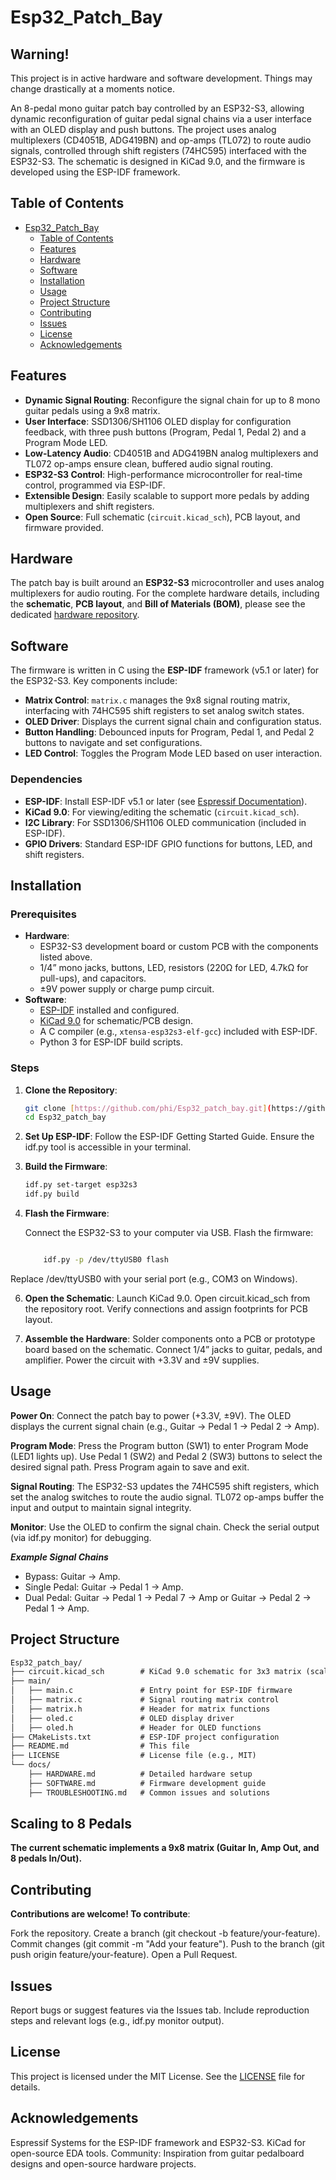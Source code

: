 # Esp32_Patch_Bay

## Warning! 

This project is in active hardware and software development. Things may change drastically at a moments notice.

An 8-pedal mono guitar patch bay controlled by an ESP32-S3, allowing dynamic reconfiguration of guitar pedal signal chains via a user interface with an OLED display and push buttons. The project uses analog multiplexers (CD4051B, ADG419BN) and op-amps (TL072) to route audio signals, controlled through shift registers (74HC595) interfaced with the ESP32-S3. The schematic is designed in KiCad 9.0, and the firmware is developed using the ESP-IDF framework.

## Table of Contents
- [Esp32\_Patch\_Bay](#esp32_patch_bay)
  - [Table of Contents](#table-of-contents)
  - [Features](#features)
  - [Hardware](#hardware)
  - [Software](#software)
  - [Installation](#installation)
  - [Usage](#usage)
  - [Project Structure](#project-structure)
  - [Contributing](#contributing)
  - [Issues](#issues)
  - [License](#license)
  - [Acknowledgements](#acknowledgements)


## Features
- **Dynamic Signal Routing**: Reconfigure the signal chain for up to 8 mono guitar pedals using a 9x8 matrix.
- **User Interface**: SSD1306/SH1106 OLED display for configuration feedback, with three push buttons (Program, Pedal 1, Pedal 2) and a Program Mode LED.
- **Low-Latency Audio**: CD4051B and ADG419BN analog multiplexers and TL072 op-amps ensure clean, buffered audio signal routing.
- **ESP32-S3 Control**: High-performance microcontroller for real-time control, programmed via ESP-IDF.
- **Extensible Design**: Easily scalable to support more pedals by adding multiplexers and shift registers.
- **Open Source**: Full schematic (`circuit.kicad_sch`), PCB layout, and firmware provided.

## Hardware
The patch bay is built around an **ESP32-S3** microcontroller and uses analog multiplexers for audio routing. For the complete hardware details, including the **schematic**, **PCB layout**, and **Bill of Materials (BOM)**, please see the dedicated [hardware repository](https://github.com/your-username/esp32_patch_bay_hardware).

## Software
The firmware is written in C using the **ESP-IDF** framework (v5.1 or later) for the ESP32-S3. Key components include:
- **Matrix Control**: `matrix.c` manages the 9x8 signal routing matrix, interfacing with 74HC595 shift registers to set analog switch states.
- **OLED Driver**: Displays the current signal chain and configuration status.
- **Button Handling**: Debounced inputs for Program, Pedal 1, and Pedal 2 buttons to navigate and set configurations.
- **LED Control**: Toggles the Program Mode LED based on user interaction.

### Dependencies
- **ESP-IDF**: Install ESP-IDF v5.1 or later (see [Espressif Documentation](https://docs.espressif.com/projects/esp-idf/en/latest/esp32s3/)).
- **KiCad 9.0**: For viewing/editing the schematic (`circuit.kicad_sch`).
- **I2C Library**: For SSD1306/SH1106 OLED communication (included in ESP-IDF).
- **GPIO Drivers**: Standard ESP-IDF GPIO functions for buttons, LED, and shift registers.

## Installation
### Prerequisites
- **Hardware**:
  - ESP32-S3 development board or custom PCB with the components listed above.
  - 1/4” mono jacks, buttons, LED, resistors (220Ω for LED, 4.7kΩ for pull-ups), and capacitors.
  - ±9V power supply or charge pump circuit.
- **Software**:
  - [ESP-IDF](https://docs.espressif.com/projects/esp-idf/en/latest/esp32s3/get-started/index.html) installed and configured.
  - [KiCad 9.0](https://www.kicad.org/download/) for schematic/PCB design.
  - A C compiler (e.g., `xtensa-esp32s3-elf-gcc`) included with ESP-IDF.
  - Python 3 for ESP-IDF build scripts.

### Steps
1. **Clone the Repository**:
   ```bash
   git clone [https://github.com/phi/Esp32_patch_bay.git](https://github.com/phi/Esp32_patch_bay.git)
   cd Esp32_patch_bay
   
2. **Set Up ESP-IDF**:
        Follow the ESP-IDF Getting Started Guide.
        Ensure the idf.py tool is accessible in your terminal.

3. **Build the Firmware**:
    ```bash
    idf.py set-target esp32s3
    idf.py build
   
5. **Flash the Firmware**:

    Connect the ESP32-S3 to your computer via USB.
    Flash the firmware:
    ```bash

        idf.py -p /dev/ttyUSB0 flash

  Replace /dev/ttyUSB0 with your serial port (e.g., COM3 on Windows).

  6. **Open the Schematic**:
        Launch KiCad 9.0.
        Open circuit.kicad_sch from the repository root.
        Verify connections and assign footprints for PCB layout.

   7. **Assemble the Hardware**:
        Solder components onto a PCB or prototype board based on the schematic.
        Connect 1/4” jacks to guitar, pedals, and amplifier.
        Power the circuit with +3.3V and ±9V supplies.

## Usage

  **Power On**:
        Connect the patch bay to power (+3.3V, ±9V).
        The OLED displays the current signal chain (e.g., Guitar → Pedal 1 → Pedal 2 → Amp).

  **Program Mode**:
        Press the Program button (SW1) to enter Program Mode (LED1 lights up).
        Use Pedal 1 (SW2) and Pedal 2 (SW3) buttons to select the desired signal path.
        Press Program again to save and exit.

  **Signal Routing**:
        The ESP32-S3 updates the 74HC595 shift registers, which set the analog switches to route the audio signal.
        TL072 op-amps buffer the input and output to maintain signal integrity.

  **Monitor**:
        Use the OLED to confirm the signal chain.
        Check the serial output (via idf.py monitor) for debugging.

***Example Signal Chains***

  * Bypass: Guitar → Amp.
  * Single Pedal: Guitar → Pedal 1 → Amp.
  * Dual Pedal: Guitar → Pedal 1 → Pedal 7 → Amp or Guitar → Pedal 2 → Pedal 1 → Amp.

## Project Structure

```md
Esp32_patch_bay/
├── circuit.kicad_sch        # KiCad 9.0 schematic for 3x3 matrix (scalable to 9x8)
├── main/
│   ├── main.c               # Entry point for ESP-IDF firmware
│   ├── matrix.c             # Signal routing matrix control
│   ├── matrix.h             # Header for matrix functions
│   ├── oled.c               # OLED display driver
│   ├── oled.h               # Header for OLED functions
├── CMakeLists.txt           # ESP-IDF project configuration
├── README.md                # This file
├── LICENSE                  # License file (e.g., MIT)
└── docs/
    ├── HARDWARE.md          # Detailed hardware setup
    ├── SOFTWARE.md          # Firmware development guide
    ├── TROUBLESHOOTING.md   # Common issues and solutions
```
## Scaling to 8 Pedals

**The current schematic implements a 9x8 matrix (Guitar In, Amp Out, and 8 pedals In/Out).**


## Contributing

**Contributions are welcome! To contribute**:

  Fork the repository.
  Create a branch (git checkout -b feature/your-feature).
  Commit changes (git commit -m "Add your feature").
  Push to the branch (git push origin feature/your-feature).
  Open a Pull Request.


## Issues

  Report bugs or suggest features via the Issues tab.
  Include reproduction steps and relevant logs (e.g., idf.py monitor output).

## License

This project is licensed under the MIT License. See the [LICENSE](LICENSE) file for details.

## Acknowledgements

  Espressif Systems for the ESP-IDF framework and ESP32-S3.
  KiCad for open-source EDA tools.
  Community: Inspiration from guitar pedalboard designs and open-source hardware projects.
